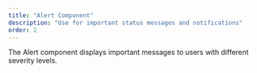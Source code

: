 ```yaml
---
title: "Alert Component"
description: "Use for important status messages and notifications"
order: 2
---
```


The Alert component displays important messages to users with different severity levels. 